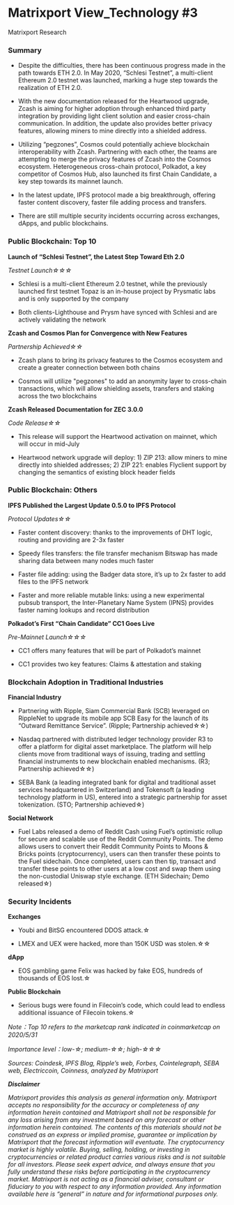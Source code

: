 # Matrixport View_Technology #3
Matrixport Research

### Summary
- Despite the difficulties, there has been continuous progress made in the path towards ETH 2.0. In May 2020, “Schlesi Testnet”, a multi-client Ethereum 2.0 testnet was launched, marking a huge step towards the realization of ETH 2.0.

- With the new documentation released for the Heartwood upgrade, Zcash is aiming for higher adoption through enhanced third party integration by providing light client solution and easier cross-chain communication. In addition, the update also provides better privacy features, allowing miners to mine directly into a shielded address.

- Utilizing “pegzones”, Cosmos could potentially achieve blockchain interoperability with Zcash. Partnering with each other, the teams are attempting to merge the privacy features of Zcash into the Cosmos ecosystem. Heterogeneous cross-chain protocol, Polkadot, a key competitor of Cosmos Hub, also launched its first Chain Candidate, a key step towards its mainnet launch.

- In the latest update, IPFS protocol made a big breakthrough, offering faster content discovery, faster file adding process and transfers.

- There are still multiple security incidents occurring across exchanges, dApps, and public blockchains.

### Public Blockchain:  Top 10
**Launch of “Schlesi Testnet”, the Latest Step Toward Eth 2.0**

*Testnet Launch☆☆☆*

- Schlesi is a multi-client Ethereum 2.0 testnet, while the previously launched first testnet Topaz is an in-house project by Prysmatic labs and is only supported by the company

- Both clients-Lighthouse and Prysm have synced with Schlesi and are actively validating the network 

**Zcash and Cosmos Plan for Convergence with New Features**

*Partnership Achieved☆☆*

- Zcash plans to bring its privacy features to the Cosmos ecosystem and create a greater connection between both chains

- Cosmos will utilize "pegzones" to add an anonymity layer to cross-chain transactions, which will allow shielding assets, transfers and staking across the two blockchains

**Zcash Released Documentation for ZEC 3.0.0**

*Code Release☆☆*

- This release will support the Heartwood activation on mainnet, which will occur in mid-July

- Heartwood network upgrade will deploy: 1) ZIP 213: allow miners to mine directly into shielded addresses; 2) ZIP 221: enables Flyclient support by changing the semantics of existing block header fields

### Public Blockchain:  Others

**IPFS Published the Largest Update 0.5.0 to IPFS Protocol**

*Protocol Updates☆☆*

- Faster content discovery: thanks to the improvements of DHT logic, routing and providing are 2-3x faster

- Speedy files transfers: the file transfer mechanism Bitswap has made sharing data between many nodes much faster

- Faster file adding: using the Badger data store, it’s up to 2x faster to add files to the IPFS network 

- Faster and more reliable mutable links: using a new experimental pubsub transport, the Inter-Planetary Name System (IPNS) provides faster naming lookups and record distribution

**Polkadot’s First “Chain Candidate” CC1 Goes Live**

*Pre-Mainnet Launch☆☆☆*

- CC1 offers many features that will be part of Polkadot’s mainnet

- CC1 provides two key features: Claims & attestation and staking

### Blockchain Adoption in Traditional Industries 

**Financial Industry**

- Partnering with Ripple, Siam Commercial Bank (SCB) leveraged on RippleNet to upgrade its mobile app SCB Easy for the launch of its “Outward Remittance Service”. (Ripple; Partnership achieved☆☆)

- Nasdaq partnered with distributed ledger technology provider R3 to offer a platform for digital asset marketplace. The platform will help clients move from traditional ways of issuing, trading and settling financial instruments to new blockchain enabled mechanisms. (R3; Partnership achieved☆☆)

- SEBA Bank (a leading integrated bank for digital and traditional asset services headquartered in Switzerland) and Tokensoft (a leading technology platform in US), entered into a strategic partnership for asset tokenization. (STO; Partnership achieved☆)

**Social Network**

- Fuel Labs released a demo of Reddit Cash using Fuel’s optimistic rollup for secure and scalable use of the Reddit Community Points. The demo allows users to convert their Reddit Community Points to Moons & Bricks points (cryptocurrency), users can then transfer these points to the Fuel sidechain. Once completed, users can then tip, transact and transfer these points to other users at a low cost and swap them using the non-custodial Uniswap style exchange. (ETH Sidechain; Demo released☆)

### Security Incidents

**Exchanges**

- Youbi and BitSG encountered DDOS attack.☆

- LMEX and UEX were hacked, more than 150K USD was stolen.☆☆

**dApp**

- EOS gambling game Felix was hacked by fake EOS, hundreds of thousands of EOS lost.☆

**Public Blockchain**

- Serious bugs were found in Filecoin’s code, which could lead to endless additional issuance of Filecoin tokens.☆

*Note：Top 10 refers to the marketcap rank indicated in coinmarketcap on 2020/5/31*

*Importance level：low-☆; medium-☆☆; high-☆☆☆*

*Sources: Coindesk, IPFS Blog, Ripple’s web, Forbes, Cointelegraph, SEBA web, Electriccoin, Coinness, analyzed by Matrixport*

***Disclaimer***

*Matrixport provides this analysis as general information only. Matrixport accepts no responsibility for the accuracy or completeness of any information herein contained and Matrixport shall not be responsible for any loss arising from any investment based on any forecast or other information herein contained. The contents of this materials should not be construed as an express or implied promise, guarantee or implication by Matrixport that the forecast information will eventuate. The cryptocurrency market is highly volatile. Buying, selling, holding, or investing in cryptocurrencies or related product carries various risks and is not suitable for all investors. Please seek expert advice, and always ensure that you fully understand these risks before participating in the cryptocurrency market.
Matrixport is not acting as a financial adviser, consultant or fiduciary to you with respect to any information provided. Any information available here is “general” in nature and for informational purposes only.*

